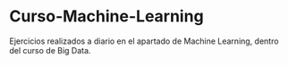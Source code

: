 # Curso-Machine-Learning
Ejercicios realizados a diario en el apartado de Machine Learning, dentro del curso de Big Data.
